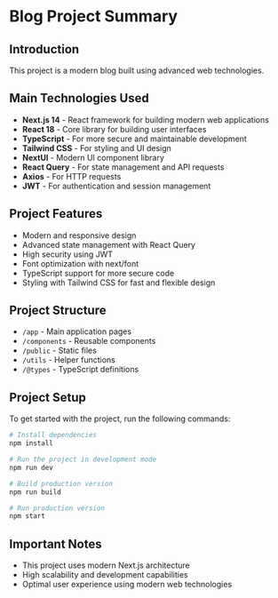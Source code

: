# Blog Project Summary

## Introduction

This project is a modern blog built using advanced web technologies.

## Main Technologies Used

- **Next.js 14** - React framework for building modern web applications
- **React 18** - Core library for building user interfaces
- **TypeScript** - For more secure and maintainable development
- **Tailwind CSS** - For styling and UI design
- **NextUI** - Modern UI component library
- **React Query** - For state management and API requests
- **Axios** - For HTTP requests
- **JWT** - For authentication and session management

## Project Features

- Modern and responsive design
- Advanced state management with React Query
- High security using JWT
- Font optimization with next/font
- TypeScript support for more secure code
- Styling with Tailwind CSS for fast and flexible design

## Project Structure

- `/app` - Main application pages
- `/components` - Reusable components
- `/public` - Static files
- `/utils` - Helper functions
- `/@types` - TypeScript definitions

## Project Setup

To get started with the project, run the following commands:

```bash
# Install dependencies
npm install

# Run the project in development mode
npm run dev

# Build production version
npm run build

# Run production version
npm start
```

## Important Notes

- This project uses modern Next.js architecture
- High scalability and development capabilities
- Optimal user experience using modern web technologies
